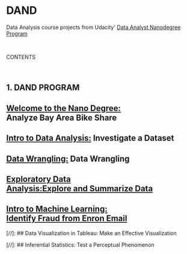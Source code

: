 # DAND
Data Analysis course projects from Udacity' [Data Analyst Nanodegree Program](https://www.udacity.com/course/data-analyst-nanodegree--nd002)

<br />

 CONTENTS <br />
 
 <br />

 ## 1. DAND PROGRAM <br />

## [Welcome to the Nano Degree:](https://github.com/DenisDPR/DAND/blob/master/Intro%20to%20Data%20Analysis/Bay_Area_Bike_Share_Analysis.ipynb) Analyze Bay Area Bike Share <br />

## [Intro to Data Analysis:](https://github.com/DenisDPR/DAND/blob/master/Intro%20to%20Data%20Analysis/Titanic_Data_Analysis%5BConflict%5D.ipynb) Investigate a Dataset <br />

## [Data Wrangling:](https://github.com/DenisDPR/Data-Analyst-Nano-Degree/tree/master/Project%202/OpenStreetMapData) Data Wrangling  <br />

## [Exploratory Data Analysis:Explore and Summarize Data ](https://github.com/DenisDPR/R_Work)<br />

## [Intro to Machine Learning: Identify Fraud from Enron Email](https://github.com/DenisDPR/MACHINE-LEARNING)<br />

[//]: ## Data Visualization in Tableau: Make an Effective Visualization <br />

[//]: ## Inferential Statistics: Test a Perceptual Phenomenon  <br />
<br />

 
